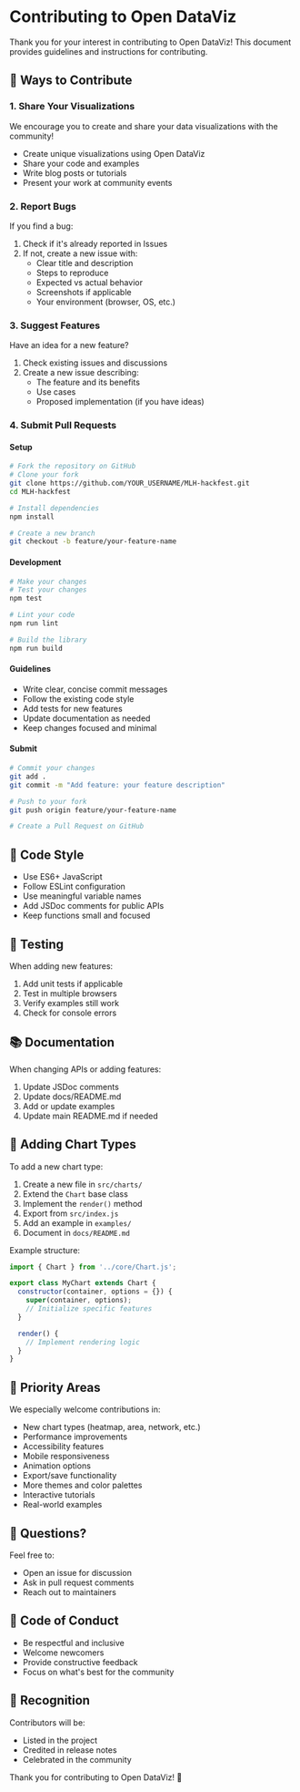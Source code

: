 # Contributing to Open DataViz

Thank you for your interest in contributing to Open DataViz! This document provides guidelines and instructions for contributing.

## 🌟 Ways to Contribute

### 1. Share Your Visualizations

We encourage you to create and share your data visualizations with the community!

- Create unique visualizations using Open DataViz
- Share your code and examples
- Write blog posts or tutorials
- Present your work at community events

### 2. Report Bugs

If you find a bug:

1. Check if it's already reported in Issues
2. If not, create a new issue with:
   - Clear title and description
   - Steps to reproduce
   - Expected vs actual behavior
   - Screenshots if applicable
   - Your environment (browser, OS, etc.)

### 3. Suggest Features

Have an idea for a new feature?

1. Check existing issues and discussions
2. Create a new issue describing:
   - The feature and its benefits
   - Use cases
   - Proposed implementation (if you have ideas)

### 4. Submit Pull Requests

#### Setup

```bash
# Fork the repository on GitHub
# Clone your fork
git clone https://github.com/YOUR_USERNAME/MLH-hackfest.git
cd MLH-hackfest

# Install dependencies
npm install

# Create a new branch
git checkout -b feature/your-feature-name
```

#### Development

```bash
# Make your changes
# Test your changes
npm test

# Lint your code
npm run lint

# Build the library
npm run build
```

#### Guidelines

- Write clear, concise commit messages
- Follow the existing code style
- Add tests for new features
- Update documentation as needed
- Keep changes focused and minimal

#### Submit

```bash
# Commit your changes
git add .
git commit -m "Add feature: your feature description"

# Push to your fork
git push origin feature/your-feature-name

# Create a Pull Request on GitHub
```

## 📝 Code Style

- Use ES6+ JavaScript
- Follow ESLint configuration
- Use meaningful variable names
- Add JSDoc comments for public APIs
- Keep functions small and focused

## 🧪 Testing

When adding new features:

1. Add unit tests if applicable
2. Test in multiple browsers
3. Verify examples still work
4. Check for console errors

## 📚 Documentation

When changing APIs or adding features:

1. Update JSDoc comments
2. Update docs/README.md
3. Add or update examples
4. Update main README.md if needed

## 🎨 Adding Chart Types

To add a new chart type:

1. Create a new file in `src/charts/`
2. Extend the `Chart` base class
3. Implement the `render()` method
4. Export from `src/index.js`
5. Add an example in `examples/`
6. Document in `docs/README.md`

Example structure:

```javascript
import { Chart } from '../core/Chart.js';

export class MyChart extends Chart {
  constructor(container, options = {}) {
    super(container, options);
    // Initialize specific features
  }

  render() {
    // Implement rendering logic
  }
}
```

## 🎯 Priority Areas

We especially welcome contributions in:

- New chart types (heatmap, area, network, etc.)
- Performance improvements
- Accessibility features
- Mobile responsiveness
- Animation options
- Export/save functionality
- More themes and color palettes
- Interactive tutorials
- Real-world examples

## 🤔 Questions?

Feel free to:

- Open an issue for discussion
- Ask in pull request comments
- Reach out to maintainers

## 📜 Code of Conduct

- Be respectful and inclusive
- Welcome newcomers
- Provide constructive feedback
- Focus on what's best for the community

## 🎉 Recognition

Contributors will be:

- Listed in the project
- Credited in release notes
- Celebrated in the community

Thank you for contributing to Open DataViz! 🙌
